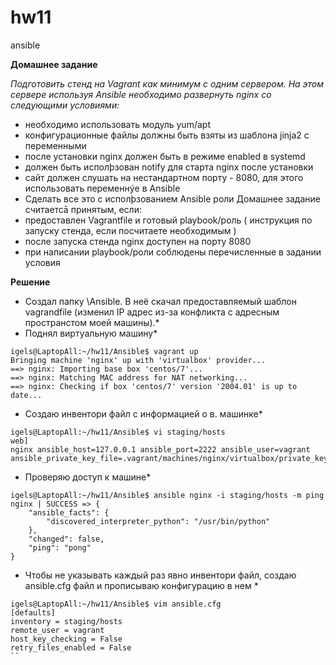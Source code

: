 # hw11
ansible 

**Домашнее задание**

*Подготовить стенд на Vagrant как минимум с одним сервером. На этом
сервере используя Ansible необходимо развернуть nginx со следующими
условиями:*
- необходимо использовать модуль yum/apt
- конфигурационные файлы должны быть взяты из шаблона jinja2 с
переменными
- после установки nginx должен быть в режиме enabled в systemd
- должен быть исполþзован notify для старта nginx после установки
- сайт должен слушать на нестандартном порту - 8080, для этого использовать
переменнýе в Ansible
- Сделать все это с исполþзованием Ansible роли
Домашнее задание считаетсā принятым, если:
- предоставлен Vagrantfile и готовый playbook/роль ( инструкция по запуску
стенда, если посчитаете необходимым )
- после запуска стенда nginx доступен на порту 8080
- при написании playbook/роли соблюдены перечисленные в задании условия

**Решение**

* Создал папку \Ansible\. В неё скачал предоставляемый шаблон vagrandfile (изменил IP адрес из-за конфликта с адресным пространстом моей машины).*
* Поднял виртуальную машину*
```
igels@LaptopAll:~/hw11/Ansible$ vagrant up
Bringing machine 'nginx' up with 'virtualbox' provider...
==> nginx: Importing base box 'centos/7'...
==> nginx: Matching MAC address for NAT networking...
==> nginx: Checking if box 'centos/7' version '2004.01' is up to date...
```
* Создаю инвентори файл с информацией о в. машинке*
```
igels@LaptopAll:~/hw11/Ansible$ vi staging/hosts
web]
nginx ansible_host=127.0.0.1 ansible_port=2222 ansible_user=vagrant
ansible_private_key_file=.vagrant/machines/nginx/virtualbox/private_key
```
* Проверяю доступ к машине*
```
igels@LaptopAll:~/hw11/Ansible$ ansible nginx -i staging/hosts -m ping
nginx | SUCCESS => {
    "ansible_facts": {
        "discovered_interpreter_python": "/usr/bin/python"
    },
    "changed": false,
    "ping": "pong"
}
```
* Чтобы не указывать каждый раз явно инвентори файл, создаю ansible.cfg файл и прописываю конфигурацию в нем *
```
igels@LaptopAll:~/hw11/Ansible$ vim ansible.cfg
[defaults]
inventory = staging/hosts
remote_user = vagrant
host_key_checking = False
retry_files_enabled = False
``
